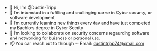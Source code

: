 - 👋 Hi, I’m @Dustin-Tripp
- 👀 I’m interested in a fufilling and challinging carrer in Cyber security, or software development
- 🌱 I’m currently learning new things every day and have just completed my Bachlors degree in Cyber Secrity
- 💞️ I’m looking to collaborate on security concerns regaurding software and networking for buisness or personal use.
- 📫 You can reach out to through
--      Email: dustintripp74@gmail.com

<!---
Dustin-Tripp/Dustin-Tripp is a ✨ special ✨ repository because its `README.md` (this file) appears on your GitHub profile.
You can click the Preview link to take a look at your changes.
--->
